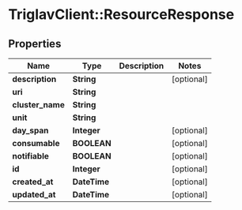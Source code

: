# TriglavClient::ResourceResponse

## Properties
Name | Type | Description | Notes
------------ | ------------- | ------------- | -------------
**description** | **String** |  | [optional] 
**uri** | **String** |  | 
**cluster_name** | **String** |  | 
**unit** | **String** |  | 
**day_span** | **Integer** |  | [optional] 
**consumable** | **BOOLEAN** |  | [optional] 
**notifiable** | **BOOLEAN** |  | [optional] 
**id** | **Integer** |  | [optional] 
**created_at** | **DateTime** |  | [optional] 
**updated_at** | **DateTime** |  | [optional] 


